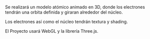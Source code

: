 Se realizará un modelo atómico animado en 3D, donde los electrones tendrán una orbita definida y giraran alrededor del núcleo.

Los electrones así como el núcleo tendrán textura y shading.

El Proyecto usará WebGL y la librería Three.js.
